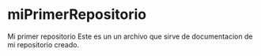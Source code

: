 # miPrimerRepositorio
Mi primer repositorio
Este es un un archivo que sirve de documentacion de mi repositorio creado.
